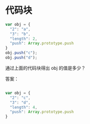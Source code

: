 # 代码块

```js
var obj = {
  "2": "a",
  "3": "b",
  "length": 2,
  "push": Array.prototype.push
}
obj.push("c");
obj.push("d");

```


通过上面的代码块得出 obj 的值是多少？


答案：

```js

var obj = {
  "2": "c",
  "3": "d",
  "length": 4,
  "push": Array.prototype.push
}


```